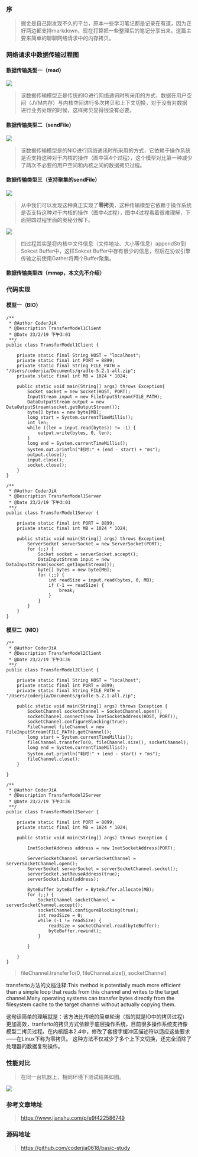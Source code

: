 ### 序
> 掘金是自己刚发现不久的平台，原本一些学习笔记都是记录在有道，因为正好两边都支持markdown，现在打算把一些整理后的笔记分享出来。这篇主要来简单的聊聊网络请求中的内存拷贝。
### 网络请求中数据传输过程图
#### 数据传输类型一（read）

![](https://user-gold-cdn.xitu.io/2019/2/23/169190d79631bdd5?w=1338&h=910&f=png&s=108391)
> 该数据传输模型正是传统的IO进行网络通讯时所采用的方式，数据在用户空间（JVM内存）与内核空间进行多次拷贝和上下文切换，对于没有对数据进行业务处理的时候，这样拷贝显得很没有必要。
    
#### 数据传输类型二（sendFile）

![](https://user-gold-cdn.xitu.io/2019/2/23/169191ec50e200d5?w=1366&h=944&f=png&s=97145)
> 该数据传输模型是的NIO进行网络通讯时所采用的方式，它依赖于操作系统是否支持这种对于内核的操作（图中第4个过程），这个模型对比第一种减少了两次不必要的用户空间和内核之间的数据拷贝过程。
#### 数据传输类型三（支持聚集的sendFile）


![](https://user-gold-cdn.xitu.io/2019/2/23/169191fb314d6ff8?w=1390&h=762&f=png&s=81514)
> 从中我们可以发现这种真正实现了**零拷贝**，这种传输模型它依赖于操作系统是否支持这种对于内核的操作（图中4过程），图中4过程看着很难理解，下面把四过程里面的奥秘分解下。


![](https://user-gold-cdn.xitu.io/2019/2/23/1691976f97598eaa?w=746&h=196&f=png&s=135314)
> 四过程其实是将内核中文件信息（文件地址、大小等信息）appendStr到Sokcet Buffer中，这样Sokcet Buffer中存有很少的信息，然后在协议引擎传输之前使用Gather将两个Buffer聚集。
#### 数据传输类型四（mmap，本文先不介绍）
### 代码实现
#### 模型一（BIO）
```
/**
 * @Author CoderJiA
 * @Description TransferModel1Client
 * @Date 23/2/19 下午3:01
 **/
public class TransferModel1Client {

    private static final String HOST = "localhost";
    private static final int PORT = 8899;
    private static final String FILE_PATH = "/Users/coderjia/Documents/gradle-5.2.1-all.zip";
    private static final int MB = 1024 * 1024;

    public static void main(String[] args) throws Exception{
        Socket socket = new Socket(HOST, PORT);
        InputStream input = new FileInputStream(FILE_PATH);
        DataOutputStream output = new DataOutputStream(socket.getOutputStream());
        byte[] bytes = new byte[MB];
        long start = System.currentTimeMillis();
        int len;
        while ((len = input.read(bytes)) != -1) {
            output.write(bytes, 0, len);
        }
        long end = System.currentTimeMillis();
        System.out.println("耗时:" + (end - start) + "ms");
        output.close();
        input.close();
        socket.close();
    }
}
```
```
/**
 * @Author CoderJiA
 * @Description TransferModel1Server
 * @Date 23/2/19 下午3:01
 **/
public class TransferModel1Server {

    private static final int PORT = 8899;
    private static final int MB = 1024 * 1024;

    public static void main(String[] args) throws Exception{
        ServerSocket serverSocket = new ServerSocket(PORT);
        for (;;) {
            Socket socket = serverSocket.accept();
            DataInputStream input = new DataInputStream(socket.getInputStream());
            byte[] bytes = new byte[MB];
            for (;;) {
                int readSize = input.read(bytes, 0, MB);
                if (-1 == readSize) {
                    break;
                }
            }
        }
    }
}
```
#### 模型二（NIO）
```
/**
 * @Author CoderJiA
 * @Description TransferModel2Client
 * @Date 23/2/19 下午3:36
 **/
public class TransferModel2Client {

    private static final String HOST = "localhost";
    private static final int PORT = 8899;
    private static final String FILE_PATH = "/Users/coderjia/Documents/gradle-5.2.1-all.zip";

    public static void main(String[] args) throws Exception {
        SocketChannel socketChannel = SocketChannel.open();
        socketChannel.connect(new InetSocketAddress(HOST, PORT));
        socketChannel.configureBlocking(true);
        FileChannel fileChannel = new FileInputStream(FILE_PATH).getChannel();
        long start = System.currentTimeMillis();
        fileChannel.transferTo(0, fileChannel.size(), socketChannel);
        long end = System.currentTimeMillis();
        System.out.println("耗时:" + (end - start) + "ms");
        fileChannel.close();
    }

}
```
```
/**
 * @Author CoderJiA
 * @Description TransferModel2Server
 * @Date 23/2/19 下午3:36
 **/
public class TransferModel2Server {

    private static final int PORT = 8899;
    private static final int MB = 1024 * 1024;

    public static void main(String[] args) throws Exception {

        InetSocketAddress address = new InetSocketAddress(PORT);

        ServerSocketChannel serverSocketChannel = ServerSocketChannel.open();
        ServerSocket serverSocket = serverSocketChannel.socket();
        serverSocket.setReuseAddress(true);
        serverSocket.bind(address);

        ByteBuffer byteBuffer = ByteBuffer.allocate(MB);
        for (;;) {
            SocketChannel socketChannel = serverSocketChannel.accept();
            socketChannel.configureBlocking(true);
            int readSize = 0;
            while (-1 != readSize) {
                readSize = socketChannel.read(byteBuffer);
                byteBuffer.rewind();
            }

        }

    }
}
```
> fileChannel.transferTo(0, fileChannel.size(), socketChannel)

transferto方法的文档注释:This method is potentially much more efficient than a simple loop that reads from this channel and writes to the target channel.Many operating systems can transfer bytes directly from the filesystem cache to the target channel without actually copying them.

这句话简单的理解就是：该方法比传统的简单轮询（指的就是IO中的拷贝过程）更加高效，tranferto的拷贝方式依赖于底层操作系统，目前很多操作系统支持像模型二拷贝过程。在内核版本2.4中，修改了套接字缓冲区描述符以适应这些要求——在Linux下称为零拷贝。 这种方法不仅减少了多个上下文切换，还完全消除了处理器的数据复制操作。
### 性能对比
> 在同一台机器上，相同环境下测试结果如图。

![](https://user-gold-cdn.xitu.io/2019/2/23/169196c28d08da3f?w=1278&h=734&f=png&s=60408)

### 参考文章地址 
> https://www.jianshu.com/p/e9f422586749
### 源码地址
> https://github.com/coderjia0618/basic-study
